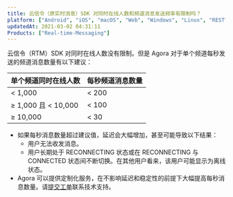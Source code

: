 ```yaml
---
title: 云信令（原实时消息）SDK 对同时在线人数和频道消息发送频率有限制吗？
platform: ["Android", "iOS", "macOS", "Web", "Windows", "Linux", "RESTful"]
updatedAt: 2021-03-02 04:31:11
Products: ["Real-time-Messaging"]
---
```


云信令（RTM）SDK 对同时在线人数没有限制。但是 Agora 对于单个频道每秒发送的频道消息数量有以下建议：

| 单个频道同时在线人数      | 每秒频道消息数量 |
| ------------------------- | ---------------- |
| &lt; 1,000                | &lt; 200         |
| &ge; 1,000 且 &lt; 10,000 | &lt; 100         |
| &ge; 10,000               | &lt; 30          |

<div class="alert note"><ul><li>如果每秒消息数量超过建议值，延迟会大幅增加，甚至可能导致以下结果：<ul><li>用户无法收发消息。</li><li>用户长期处于 RECONNECTING 状态或在 RECONNECTING 与 CONNECTED 状态间不断切换。在其他用户看来，该用户可能显示为离线状态。</li></ul></li><li>Agora 可以提供定制化服务，在不影响延迟和稳定性的前提下大幅提高每秒消息数量。请<a href="https://agora-ticket.agora.io/?_ga=2.12874551.1450933045.1588731712-73063204.1585890674">提交工单</a>联系技术支持。</li></ul></div>
